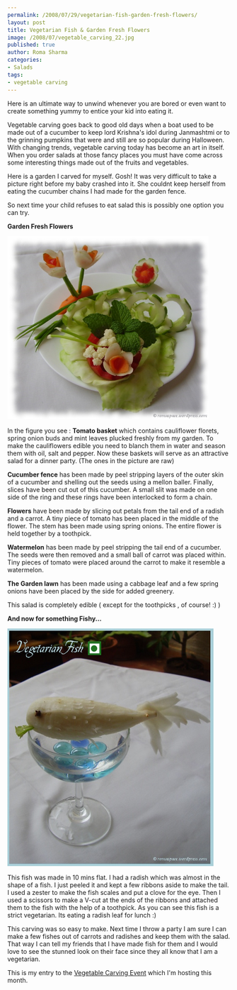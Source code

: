 ```yaml
--- 
permalink: /2008/07/29/vegetarian-fish-garden-fresh-flowers/
layout: post
title: Vegetarian Fish & Garden Fresh Flowers
image: /2008/07/vegetable_carving_22.jpg
published: true
author: Roma Sharma
categories: 
- Salads
tags:
- vegetable carving
---
```

Here is an ultimate way to unwind whenever you are bored or even want to create something yummy to entice your kid into eating it.

Vegetable carving goes back to good old days when a boat used to be made out of a cucumber to keep lord Krishna's idol during Janmashtmi or to the grinning pumpkins that were and still are so popular during Halloween. With changing trends, vegetable carving today has become an art in itself. When you order salads at those fancy places you must have come across some interesting things made out of the fruits and vegetables.

Here is a garden I carved for myself. Gosh! It was very difficult to take a picture right before my baby crashed into it. She couldnt keep herself from eating the cucumber chains I had made for the garden fence.

So next time your child refuses to eat salad this is possibly one option you can try.

<strong>Garden Fresh Flowers</strong>

<a href="/2008/07/vegetable_carving_22.jpg"><img class="alignnone size-full wp-image-439" src="/2008/07/vegetable_carving_22.jpg" alt="" width="455" height="413" /></a>

In the figure you see :
<strong> Tomato basket</strong> which contains cauliflower florets, spring onion buds and mint leaves plucked freshly from my garden. To make the cauliflowers edible you need to blanch them in water and season them with oil, salt and pepper. Now these baskets will serve as an attractive salad for a dinner party. (The ones in the picture are raw)

<strong>Cucumber fence</strong> has been made by peel stripping layers of the outer skin of a cucumber and shelling out the seeds using a mellon baller. Finally, slices have been cut out of this cucumber. A small slit was made on one side of the ring and these rings have been interlocked to form a chain.

<strong>Flowers</strong> have been made by slicing out petals from the tail end of a radish and a carrot. A tiny piece of tomato has been placed in the middle of the flower. The stem has been made using spring onions. The entire flower is held together by a toothpick.

<strong>Watermelon</strong> has been made by peel stripping the tail end of a cucumber. The seeds were then removed and a small ball of carrot was placed within. Tiny pieces of tomato were placed around the carrot to make it resemble a watermelon.

<strong>The Garden lawn</strong> has been made using a cabbage leaf and a few spring onions have been placed by the side for added greenery.

This salad is completely edible ( except for the toothpicks , of course! :) )

<strong>And now for something Fishy...</strong>

<a href="/2008/07/veg_fish_2.jpg"><img class="alignnone size-full wp-image-444" src="/2008/07/veg_fish_2.jpg" alt="" width="466" height="536" /></a>

This fish was made in 10 mins flat. I had a radish which was almost in the shape of a fish. I just peeled it and kept a few ribbons aside to make the tail. I used a zester to make the fish scales and put a clove for the eye. Then I used a scissors to make a V-cut at the ends of the ribbons and attached them to the fish with the help of a toothpick. As you can see this fish is a strict vegetarian. Its eating a radish leaf for lunch :)

This carving was so easy to make. Next time I throw a party I am sure I can make a few fishes out of carrots and radishes and keep them with the salad. That way I can tell my friends that I have made fish for them and I would love to see the stunned look on their face since they all know that I am a vegetarian.

This is my entry to the <a href="http://romaspacenew.wordpress.com/2008/06/30/vegetable-carving/">Vegetable Carving Event</a> which I'm hosting this month.

